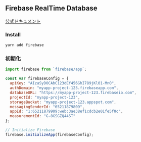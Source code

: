 ## Firebase RealTime Database
[公式ドキュメント](https://firebase.google.com/docs/web/setup?authuser=0#non-default-hosting-site)

### Install
```
yarn add firebase
```
### 初期化
```js
import firebase from `firebase/app`;

const var firebaseConfig = {
  apiKey: "AIzaSyDOCAbC123dEf456GhI789jKl01-MnO",
  authDomain: "myapp-project-123.firebaseapp.com",
  databaseURL: "https://myapp-project-123.firebaseio.com",
  projectId: "myapp-project-123",
  storageBucket: "myapp-project-123.appspot.com",
  messagingSenderId: "65211879809",
  appId: "1:65211879909:web:3ae38ef1cdcb2e01fe5f0c",
  measurementId: "G-8GSGZQ44ST"
};

// Initialize Firebase
firebase.initializeApp(firebaseConfig);
```